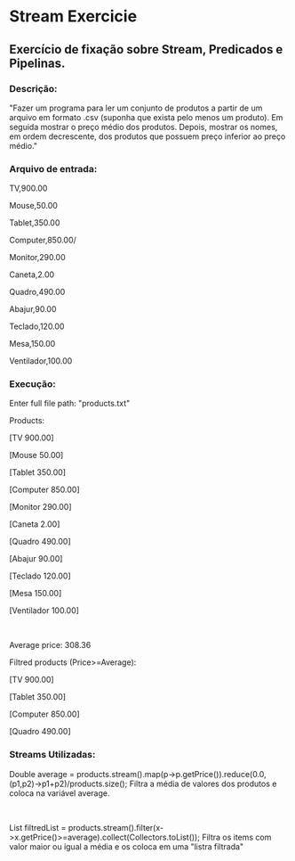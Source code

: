 <h1> Stream Exercicie </h1>
<h2>Exercício de fixação sobre Stream, Predicados e Pipelinas.</h2>
<h3>Descrição: </h3>
<p>"Fazer um programa para ler um conjunto de produtos a partir de um
arquivo em formato .csv (suponha que exista pelo menos um produto).
Em seguida mostrar o preço médio dos produtos. Depois, mostrar os
nomes, em ordem decrescente, dos produtos que possuem preço
inferior ao preço médio."</p>

<h3>Arquivo de entrada:</h3>
<p>TV,900.00</p>
<p>Mouse,50.00</p>
<p>Tablet,350.00</p>
<p>Computer,850.00/<p>
<p>Monitor,290.00</p>
<p>Caneta,2.00</p>
<p>Quadro,490.00</p>
<p>Abajur,90.00</p>
<p>Teclado,120.00</p>
<p>Mesa,150.00</p>
<p>Ventilador,100.00</p>

<h3>Execução:</h3>
<p>Enter full file path: "products.txt"</p>
<p>Products: </p>
<p>[TV 900.00]</p>
<p>[Mouse 50.00]</p>
<p>[Tablet 350.00]</p>
<p>[Computer 850.00]</p>
<p>[Monitor 290.00]</p>
<p>[Caneta 2.00]</p>
<p>[Quadro 490.00]</p>
<p>[Abajur 90.00]</p>
<p>[Teclado 120.00]</p>
<p>[Mesa 150.00]</p>
<p>[Ventilador 100.00]</p>
</br>
<p>Average price: 308.36</p>
<p>Filtred products (Price>=Average): </p>
<p>[TV 900.00]</p>
<p>[Tablet 350.00]</p>
<p>[Computer 850.00]</p>
<p>[Quadro 490.00]</p>

<h3>Streams Utilizadas: </h3>
<p>Double average = products.stream().map(p->p.getPrice()).reduce(0.0,(p1,p2)->p1+p2)/products.size(); Filtra a média de valores dos produtos e coloca na variável average.</p>
</br>
<p>List<Products> filtredList =  products.stream().filter(x->x.getPrice()>=average).collect(Collectors.toList()); Filtra os items com valor maior ou igual a média e os coloca em uma "listra filtrada"</p>
